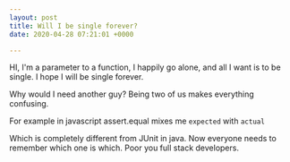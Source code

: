 ```yaml
---
layout: post
title: Will I be single forever?
date: 2020-04-28 07:21:01 +0000

---
```

HI, I'm a parameter to a function, I happily go alone, and all I want is to be single. I hope I will be single forever. 

Why would I need another guy? Being two of us makes everything confusing. 

For example in javascript assert.equal mixes me `expected` with `actual`

Which is completely different from JUnit in java. Now everyone needs to remember which one is which. Poor you full stack developers. 